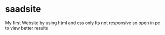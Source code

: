 # saadsite
My first Website by using html and css only
Its not responsive so open in pc to view better results
